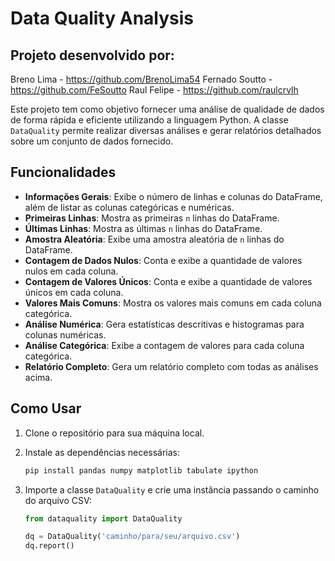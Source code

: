 # Data Quality Analysis

## Projeto desenvolvido por:
Breno Lima - https://github.com/BrenoLima54
Fernado Soutto - https://github.com/FeSoutto
Raul Felipe - https://github.com/raulcrvlh

Este projeto tem como objetivo fornecer uma análise de qualidade de dados de forma rápida e eficiente utilizando a linguagem Python. A classe `DataQuality` permite realizar diversas análises e gerar relatórios detalhados sobre um conjunto de dados fornecido.

## Funcionalidades

- **Informações Gerais**: Exibe o número de linhas e colunas do DataFrame, além de listar as colunas categóricas e numéricas.
- **Primeiras Linhas**: Mostra as primeiras `n` linhas do DataFrame.
- **Últimas Linhas**: Mostra as últimas `n` linhas do DataFrame.
- **Amostra Aleatória**: Exibe uma amostra aleatória de `n` linhas do DataFrame.
- **Contagem de Dados Nulos**: Conta e exibe a quantidade de valores nulos em cada coluna.
- **Contagem de Valores Únicos**: Conta e exibe a quantidade de valores únicos em cada coluna.
- **Valores Mais Comuns**: Mostra os valores mais comuns em cada coluna categórica.
- **Análise Numérica**: Gera estatísticas descritivas e histogramas para colunas numéricas.
- **Análise Categórica**: Exibe a contagem de valores para cada coluna categórica.
- **Relatório Completo**: Gera um relatório completo com todas as análises acima.

## Como Usar

1. Clone o repositório para sua máquina local.
2. Instale as dependências necessárias:
    ```bash
    pip install pandas numpy matplotlib tabulate ipython
    ```
3. Importe a classe `DataQuality` e crie uma instância passando o caminho do arquivo CSV:

    ```python
    from dataquality import DataQuality

    dq = DataQuality('caminho/para/seu/arquivo.csv')
    dq.report()
  ```
